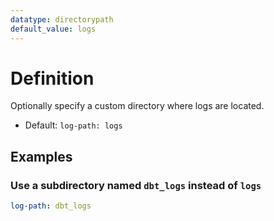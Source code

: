 ```yaml
---
datatype: directorypath
default_value: logs
---
```

# Definition
Optionally specify a custom directory where logs are located.

* Default: `log-path: logs`

## Examples
### Use a subdirectory named `dbt_logs` instead of `logs`

<File name='dbt_project.yml'>

```yml
log-path: dbt_logs
```

</File>

